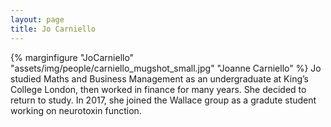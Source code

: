 ```yaml
---
layout: page
title: Jo Carniello
---
```

{% marginfigure "JoCarniello" "assets/img/people/carniello_mugshot_small.jpg" "Joanne Carniello" %} Jo studied Maths and Business Management as an undergraduate at King’s College London, then worked in finance for many years.  She decided to return to study.  In 2017, she joined the Wallace group as a gradute student working on neurotoxin function.
